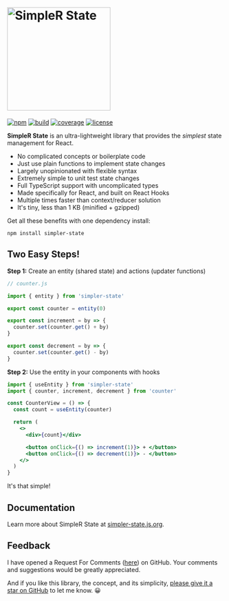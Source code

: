 # <img src="https://simpler-state.js.org/assets/simpler-state-logo.png" alt="SimpleR State" width="240"/>

[![npm](https://img.shields.io/npm/v/simpler-state)](https://www.npmjs.com/package/simpler-state)
[![build](https://img.shields.io/travis/arnelenero/simpler-state)](https://travis-ci.org/github/arnelenero/simpler-state)
[![coverage](https://img.shields.io/coveralls/github/arnelenero/simpler-state)](https://coveralls.io/github/arnelenero/simpler-state)
[![license](https://img.shields.io/github/license/arnelenero/simpler-state)](https://opensource.org/licenses/MIT)

__SimpleR State__ is an ultra-lightweight library that provides the _simplest_ state management for React.

- No complicated concepts or boilerplate code
- Just use plain functions to implement state changes
- Largely unopinionated with flexible syntax
- Extremely simple to unit test state changes
- Full TypeScript support with uncomplicated types
- Made specifically for React, and built on React Hooks 
- Multiple times faster than context/reducer solution
- It's tiny, less than 1 KB (minified + gzipped)

Get all these benefits with one dependency install:
```
npm install simpler-state
```

## Two Easy Steps!

__Step 1:__ Create an entity (shared state) and actions (updater functions)

```js
// counter.js

import { entity } from 'simpler-state'

export const counter = entity(0)

export const increment = by => {
  counter.set(counter.get() + by)
}

export const decrement = by => {
  counter.set(counter.get() - by)
}
```

__Step 2:__ Use the entity in your components with hooks

```jsx
import { useEntity } from 'simpler-state'
import { counter, increment, decrement } from 'counter'

const CounterView = () => {
  const count = useEntity(counter)

  return (
    <>
      <div>{count}</div>

      <button onClick={() => increment(1)}> + </button> 
      <button onClick={() => decrement(1)}> - </button>
    </>
  )
}
```

It's that simple!

## Documentation

Learn more about SimpleR State at [simpler-state.js.org](https://simpler-state.js.org).

## Feedback

I have opened a Request For Comments ([here](https://github.com/arnelenero/simpler-state/issues/1)) on GitHub. Your comments and suggestions would be greatly appreciated.

And if you like this library, the concept, and its simplicity, [please give it a star on GitHub](https://github.com/arnelenero/simpler-state) to let me know. 😀
